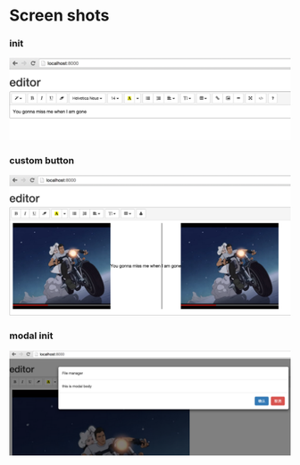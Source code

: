 # Screen shots

### init 

![init](screen-init.png)

### custom button

![custom](custom-button.png)

### modal init

![modal-init](modal-init.png)
